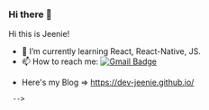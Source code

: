 ### Hi there 👋

<!--
**hagene1757/hagene1757** is a ✨ _special_ ✨ repository because its `README.md` (this file) appears on your GitHub profile.

Here are some ideas to get you started:

- 🔭 I’m currently working on ...
- 🌱 I’m currently learning ...
- 👯 I’m looking to collaborate on ...
- 🤔 I’m looking for help with ...
- 💬 Ask me about ...
- 📫 How to reach me: ...
- 😄 Pronouns: ...
- ⚡ Fun fact: ...
-->


Hi this is Jeenie!

- 🌱 I’m currently learning React, React-Native, JS.
- 📫 How to reach me: [![Gmail Badge](https://img.shields.io/badge/Gmail-d14836?style=flat-square&logo=Gmail&logoColor=white&link=mailto:dev-Jeenie@gmail.com)](mailto:dev-Jeenie@gmail.com)
<!-- - 🌟 I wanna be a Front-end Developer! Please help me a lot 😘 -->

- Here's my Blog => https://dev-jeenie.github.io/
<!-- - - Here's my Blog (I update it everyday!) => https://dev-jeenie.github.io/ -->
<!-- - Here's my notion (Same as here!) => https://www.notion.so/React-bb35c81f08c2455bae8d66747ddd8876
- I have youtube Channel! Please don't hesitate to follow me :D => [![Youtube Badge](https://img.shields.io/badge/Youtube-ff0000?style=flat-square&logo=youtube&link=https://www.youtube.com/channel/UCkAF6Ydg_miMDtW0EFAOIZA)](https://www.youtube.com/channel/UCkAF6Ydg_miMDtW0EFAOIZA) -->
<!-- - And It's my port-folio site. => comming Sooooon! -->
<!-- 
Thank you for visiting my site :D<br/>
Here's my wishes for happiness to you!🍀🍀🍀🍀🍀🍀🍀<br />
<br /><br />
  [![Anurag's github stats](https://github-readme-stats.vercel.app/api?username=dev-Jeenie)](https://github.com/anuraghazra/github-readme-stats)

[![Hits](https://hits.seeyoufarm.com/api/count/incr/badge.svg?url=https%3A%2F%2Fgithub.com%2Fhagene1757%2Fhit-counter&count_bg=%233498DB&title_bg=%23555555&icon=&icon_color=%23E7E7E7&title=hits&edge_flat=false)](https://hits.seeyoufarm.com)  
<!--
  [![Tech Blog Badge](http://img.shields.io/badge/-Tech%20blog-black?style=flat-square&logo=github&link=https://zzsza.github.io/)](https://zzsza.github.io/)
	
  [![Linkedin Badge](https://img.shields.io/badge/-LinkedIn-blue?style=flat-square&logo=Linkedin&logoColor=white&link=https://www.linkedin.com/in/seong-yun-byeon-8183a8113/)](https://www.linkedin.com/in/seong-yun-byeon-8183a8113/)
	

	
  [![Facebook Badge](https://img.shields.io/badge/facebook-1877f2?style=flat-square&logo=facebook&logoColor=white&link=https://www.facebook.com/zzsza)](https://www.facebook.com/zzsza)
	-->
	 -->

	
